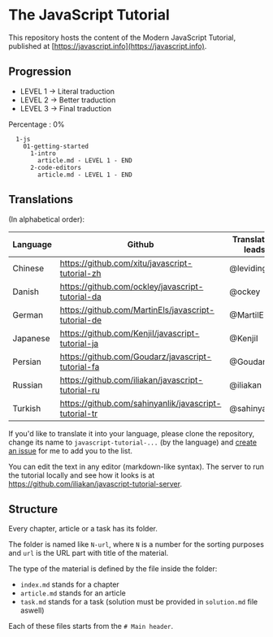 # The JavaScript Tutorial

This repository hosts the content of the Modern JavaScript Tutorial, published at [https://javascript.info](https://javascript.info).

## Progression

- LEVEL 1 -> Literal traduction
- LEVEL 2 -> Better traduction
- LEVEL 3 -> Final traduction

Percentage : 0%

      1-js
        01-getting-started  
          1-intro
            article.md - LEVEL 1 - END
          2-code-editors
            article.md - LEVEL 1 - END

## Translations

(In alphabetical order):

| Language | Github | Translation leads | Translated (%) | Published |
|----------|--------|-------------------|-----------------|-----------|
| Chinese | https://github.com/xitu/javascript-tutorial-zh | @leviding | ![](http://translate-hook.javascript.info/stats/zh.svg) | - |
| Danish | https://github.com/ockley/javascript-tutorial-da | @ockey | ![](http://translate-hook.javascript.info/stats/da.svg) | - |
| German | https://github.com/MartinEls/javascript-tutorial-de | @MartilEls | ![](http://translate-hook.javascript.info/stats/de.svg) | - |
| Japanese | https://github.com/KenjiI/javascript-tutorial-ja | @KenjiI | ![](http://translate-hook.javascript.info/stats/ja.svg) | - |
| Persian | https://github.com/Goudarz/javascript-tutorial-fa | @Goudarz | ![](http://translate-hook.javascript.info/stats/fa.svg) | - |
| Russian | https://github.com/iliakan/javascript-tutorial-ru | @iliakan |  | https://learn.javascript.ru |
| Turkish | https://github.com/sahinyanlik/javascript-tutorial-tr | @sahinyanlik | ![](http://translate-hook.javascript.info/stats/tr.svg) | - |

If you'd like to translate it into your language, please clone the repository, change its name to `javascript-tutorial-...` (by the language) and [create an issue](https://github.com/iliakan/javascript-tutoria-en/issues/new) for me to add you to the list.

You can edit the text in any editor (markdown-like syntax). The server to run the tutorial locally and see how it looks is at <https://github.com/iliakan/javascript-tutorial-server>.  

## Structure

Every chapter, article or a task has its folder.

The folder is named like `N-url`, where `N` is a number for the sorting purposes and `url` is the URL part with title of the material.

The type of the material is defined by the file inside the folder:

  - `index.md` stands for a chapter
  - `article.md` stands for an article
  - `task.md` stands for a task (solution must be provided in `solution.md` file aswell)

Each of these files starts from the `# Main header`.
